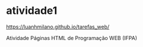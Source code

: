 # atividade1

https://luanhmilano.github.io/tarefas_web/

Atividade Páginas HTML de Programação WEB (IFPA)
